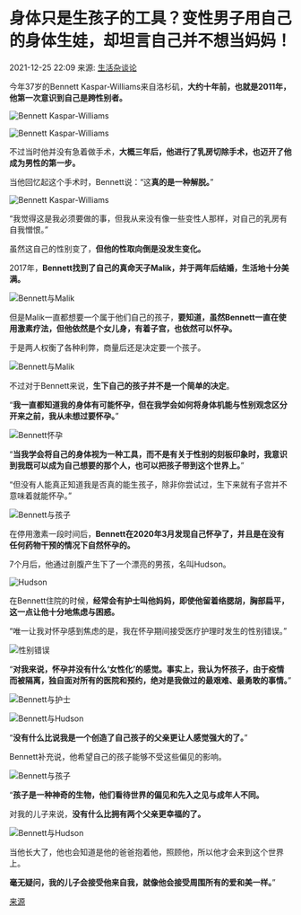 # 身体只是生孩子的工具？变性男子用自己的身体生娃，却坦言自己并不想当妈妈！

2021-12-25 22:09 来源: [生活杂谈论](https://www.sohu.com/?spm=smpc.content-abroad.content.1.17375491383202xYVlx3)

今年37岁的Bennett Kaspar-Williams来自洛杉矶，**大约十年前，也就是2011年，他第一次意识到自己是跨性别者。**

![Bennett Kaspar-Williams](https://p4.itc.cn/q_70/images03/20211225/98f545ea16944584b31dc6bb7b897760.png)

![Bennett Kaspar-Williams](https://p6.itc.cn/q_70/images03/20211225/e1d2c229c8174986b7904379184a168a.png)

不过当时他并没有急着做手术，**大概三年后，他进行了乳房切除手术，也迈开了他成为男性的第一步。**

当他回忆起这个手术时，Bennett说：“这**真的是一种解脱。**”

![Bennett Kaspar-Williams](https://p7.itc.cn/q_70/images03/20211225/2462df55427245d9802cbd2a15d791cb.png)

“我觉得这是我必须要做的事，但我从来没有像一些变性人那样，对自己的乳房有自我憎恨。”

虽然这自己的性别变了，**但他的性取向倒是没发生变化。**

2017年，**Bennett找到了自己的真命天子Malik，并于两年后结婚，生活地十分美满。**

![Bennett与Malik](https://p6.itc.cn/q_70/images03/20211225/4f1032cea650423a93ef8166e356fb60.png)

但是Malik一直都想要一个属于他们自己的孩子，**要知道，虽然Bennett一直在使用激素疗法，但他依然是个女儿身，有着子宫，也依然可以怀孕。**

于是两人权衡了各种利弊，商量后还是决定要一个孩子。

![Bennett与Malik](https://p8.itc.cn/q_70/images03/20211225/6bb8be692c5843fca0864af03c931e48.png)

不过对于Bennett来说，**生下自己的孩子并不是一个简单的决定**。

“**我一直都知道我的身体有可能怀孕，但在我学会如何将身体机能与性别观念区分开来之前，我从未想过要怀孕。**”

![Bennett怀孕](https://p5.itc.cn/q_70/images03/20211225/592eec452a074a5594ca2a51b1fb3cc7.png)

“**当我学会将自己的身体视为一种工具，而不是有关于性别的刻板印象时，我意识到我既可以成为自己想要的那个人，也可以把孩子带到这个世界上。**”

“但没有人能真正知道我是否真的能生孩子，除非你尝试过，生下来就有子宫并不意味着就能怀孕。”

![Bennett与孩子](https://p7.itc.cn/q_70/images03/20211225/a34376581f6243a49fccaff49fd3aba4.png)

在停用激素一段时间后，**Bennett在2020年3月发现自己怀孕了，并且是在没有任何药物干预的情况下自然怀孕的。**

7个月后，他通过剖腹产生下了一个漂亮的男孩，名叫Hudson。

![Hudson](https://p0.itc.cn/q_70/images03/20211225/2fa50397b5e149cd8fc189f6c8c9357f.png)

在Bennett住院的时候，**经常会有护士叫他妈妈，即使他留着络腮胡，胸部扁平，这一点让他十分地焦虑与困惑。**

“唯一让我对怀孕感到焦虑的是，我在怀孕期间接受医疗护理时发生的性别错误。”

![性别错误](https://p1.itc.cn/q_70/images03/20211225/b404134e125147a6b063af3c8d96f594.png)

“**对我来说，怀孕并没有什么‘女性化’的感觉。事实上，我认为怀孩子，由于疫情而被隔离，独自面对所有的医院和预约，绝对是我做过的最艰难、最勇敢的事情。**”

![Bennett与护士](https://p7.itc.cn/q_70/images03/20211225/cd5270b2a1304ccd86b4cb69be12acac.png)

![Bennett与Hudson](https://p6.itc.cn/q_70/images03/20211225/9156a94ef6bc415fb32c4320a4e645e2.png)

“**没有什么比说我是一个创造了自己孩子的父亲更让人感觉强大的了。**”

Bennett补充说，他希望自己的孩子能够不受这些偏见的影响。

![Bennett与孩子](https://p7.itc.cn/q_70/images03/20211225/9f975b98b80243478624d2f925541193.png)

“**孩子是一种神奇的生物，他们看待世界的偏见和先入之见与成年人不同。**

对我的儿子来说，**没有什么比拥有两个父亲更幸福的了。**

![Bennett与Hudson](https://p9.itc.cn/q_70/images03/20211225/483925692dd9422b9490e85eece71182.png)

当他长大了，他也会知道是他的爸爸抱着他，照顾他，所以他才会来到这个世界上。

**毫无疑问，我的儿子会接受他来自我，就像他会接受周围所有的爱和美一样。**”

[来源](https://nypost.com/2021/12/22/transgender-man-who-gave-birth-slams-docs-who-called-him-mom/)
<!-- tcd_original_link https://www.sohu.com/a/511616188_121123712 -->
